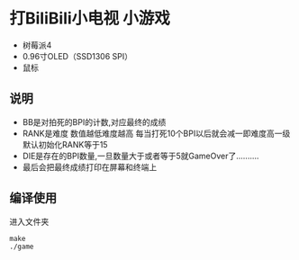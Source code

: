 # 打BiliBili小电视 小游戏

* 树莓派4
* 0.96寸OLED（SSD1306 SPI）
* 鼠标

## 说明

* BB是对拍死的BPI的计数,对应最终的成绩
* RANK是难度 数值越低难度越高 每当打死10个BPI以后就会减一即难度高一级 默认初始化RANK等于15
* DIE是存在的BPI数量,一旦数量大于或者等于5就GameOver了..........
* 最后会把最终成绩打印在屏幕和终端上

## 编译使用
进入文件夹
````
make
./game
````